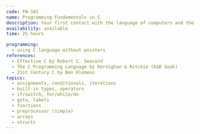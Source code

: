 ```yaml
---
code: FW-101
name: Programming Fundamentals in C
description: Your first contact with the language of computers and the ability to program them.
availability: available
time: 25 hours

programming:
  - using C language without pointers
references:
  - Effective C by Robert C. Seacord
  - The C Programming Language by Kernighan & Ritchie (K&R book)
  - 21st Century C by Ben Klemens
topics:
  - assignments, conditionals, iterations
  - built-in types, operators
  - if/switch, for/while/do
  - goto, labels
  - functions
  - preprocessor (simple)
  - arrays
  - structs
---
```

